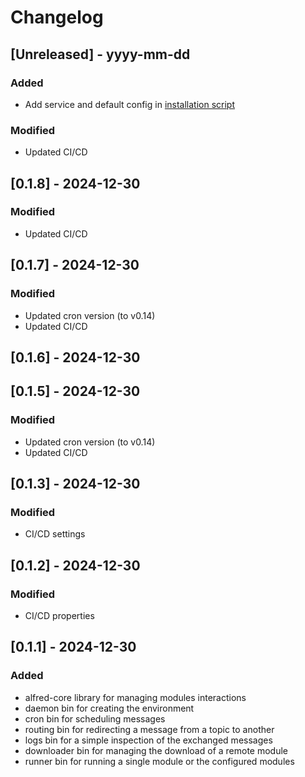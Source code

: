 # Changelog

## [Unreleased] - yyyy-mm-dd

### Added
- Add service and default config in [installation script](scripts/install-alfred.sh)

### Modified
- Updated CI/CD

## [0.1.8] - 2024-12-30

### Modified
- Updated CI/CD

## [0.1.7] - 2024-12-30

### Modified
- Updated cron version (to v0.14)
- Updated CI/CD

## [0.1.6] - 2024-12-30

## [0.1.5] - 2024-12-30

### Modified
- Updated cron version (to v0.14)
- Updated CI/CD

## [0.1.3] - 2024-12-30

### Modified
- CI/CD settings

## [0.1.2] - 2024-12-30

### Modified
- CI/CD properties

## [0.1.1] - 2024-12-30

### Added

- alfred-core library for managing modules interactions
- daemon bin for creating the environment
- cron bin for scheduling messages
- routing bin for redirecting a message from a topic to another
- logs bin for a simple inspection of the exchanged messages
- downloader bin for managing the download of a remote module
- runner bin for running a single module or the configured modules
